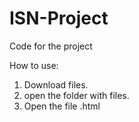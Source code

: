 # ISN-Project

Code for the project

How to use:

1. Download files.
2. open the folder with files.
3. Open the file .html
